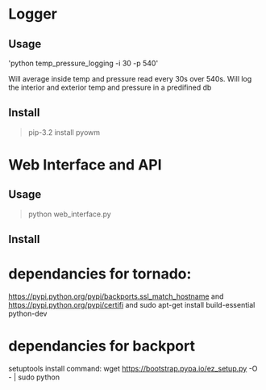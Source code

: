 Logger
=====

Usage
-----

'python temp_pressure_logging -i 30 -p 540'

Will average inside temp and pressure read every 30s over 540s.
Will log the interior and exterior temp and pressure in a predifined db


Install
-------

> pip-3.2 install pyowm



Web Interface and API
=====================

Usage
-----

> python web_interface.py


Install
-------

# dependancies for tornado:
https://pypi.python.org/pypi/backports.ssl_match_hostname
and 
https://pypi.python.org/pypi/certifi
and 
sudo apt-get install build-essential python-dev

# dependancies for backport
setuptools
install command: wget https://bootstrap.pypa.io/ez_setup.py -O - | sudo python
